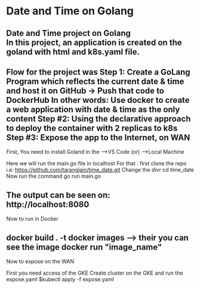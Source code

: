# Date and Time on Golang

Date and Time project on Golang <br />
In this project, an application is created on the goland with html and k8s.yaml file.<br />
----------------------
Flow for the project was 
Step 1:
Create a GoLang Program which reflects the current date & time and host it on GitHub -> Push that code to DockerHub In other words: Use docker to create a web application with date & time as the only content
Step #2:
Using the declarative approach to deploy the container with 2 replicas to k8s
Step #3:
Expose the app to the Internet, on WAN
----------------------
First, You need to install Goland in the -->VS Code (or) -->Local Machine <br />

Here we will run the main.go file in localhost For that :
first clone the repo
i.e: https://github.com/tarangjain/time_date.git
Change the divr
cd time_date
Now run the command
go run main.go

The output can be seen on:
http://localhost:8080
-----------------------
Now to run in Docker

docker build . -t
docker images --> their you can see the image
docker run "image_name"
----------------
Now to expose on the WAN 

First you need access of the GKE
    Create cluster on the GKE 
and run the expose.yaml
$kubectl apply -f expose.yaml 